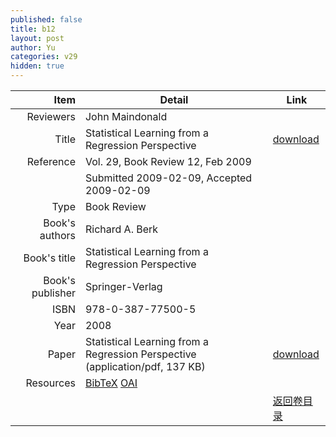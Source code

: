 ```yaml
---
published: false
title: b12
layout: post
author: Yu
categories: v29
hidden: true
---
```


| Item | Detail | Link |
|---:|---|---|
| Reviewers | John Maindonald| |
| Title |Statistical Learning from a Regression Perspective | [download](http://www.jstatsoft.org/v29/b12/paper) |
| Reference |Vol. 29, Book Review 12, Feb 2009 | |
| | Submitted 2009-02-09, Accepted 2009-02-09| | 
| Type | Book Review| |
| Book's authors | Richard A. Berk| |
| Book's title | Statistical Learning from a Regression Perspective| |
| Book's publisher | Springer-Verlag| |
| ISBN | 978-0-387-77500-5| |
| Year | 2008| |
| Paper | Statistical Learning from a Regression Perspective  (application/pdf, 137 KB)| [download](http://www.jstatsoft.org/v29/b12/paper) |
| Resources | [BibTeX](http://www.jstatsoft.org/v29/b12/bibtex) [OAI](http://www.jstatsoft.org/oai?verb=GetRecord&identifier=oai.jstatsoft/v29/b12&prefix=oai_dc)| |
| |  | [返回卷目录]({{site.baseurl}}/volume/v29.html) |